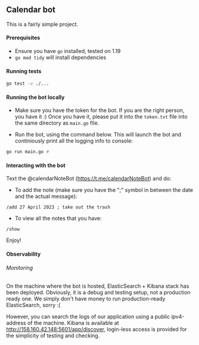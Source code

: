 ## Calendar bot

This is a fairly simple project.

#### Prerequisites

- Ensure you have `go` installed, tested on 1.19
- `go mod tidy` will install dependencies

#### Running tests

```bash
go test -v ./...
```

#### Running the bot locally

- Make sure you have the token for the bot. If you are the right person, you have it
  :) Once you have it, please put it into the `token.txt` file into the same
  directory as `main.go` file.

- Run the bot, using the command below. This will launch the bot and continiously
  print all the logging info to console:

```bash
go run main.go #
```

#### Interacting with the bot

Text the @calendarNoteBot (https://t.me/calendarNoteBot) and do:

- To add the note (make sure you have the ";" symbol in between the date and the
   actual message):

```
/add 27 April 2023 ; take out the trash
```

- To view all the notes that you have:

```
/show
```

Enjoy!

#### Observability

###### Monitoring

On the machine where the bot is hosted, ElasticSearch + Kibana stack has been deployed.
Obviously, it is a debug and testing setup, not a production ready one. We simply
don't have money to run production-ready ElasticSearch, sorry :(

However, you can search the logs of our application using a public ipv4-address
of the machine. Kibana is available at http://158.160.42.148:5601/app/discover, login-less access
is provided for the simplicity of testing and checking.
